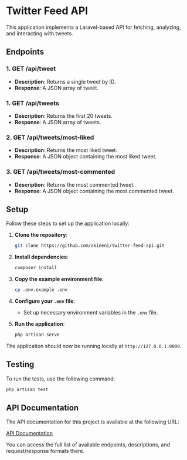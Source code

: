 # Twitter Feed API

This application implements a Laravel-based API for fetching, analyzing, and interacting with tweets.

## Endpoints

### 1. **GET /api/tweet**
- **Description**: Returns a single tweet by ID.
- **Response**: A JSON array of tweet.

### 1. **GET /api/tweets**
- **Description**: Returns the first 20 tweets.
- **Response**: A JSON array of tweets.

### 2. **GET /api/tweets/most-liked**
- **Description**: Returns the most liked tweet.
- **Response**: A JSON object containing the most liked tweet.

### 3. **GET /api/tweets/most-commented**
- **Description**: Returns the most commented tweet.
- **Response**: A JSON object containing the most commented tweet.

## Setup

Follow these steps to set up the application locally:

1. **Clone the repository**:
    ```bash
    git clone https://github.com/akineni/twitter-feed-api.git
    ```

2. **Install dependencies**:
    ```bash
    composer install
    ```

3. **Copy the example environment file**:
    ```bash
    cp .env.example .env
    ```

4. **Configure your `.env` file**:
    - Set up necessary environment variables in the `.env` file.

5. **Run the application**:
    ```bash
    php artisan serve
    ```

The application should now be running locally at `http://127.0.0.1:8000`.

## Testing

To run the tests, use the following command:

```bash
php artisan test
```

## API Documentation

The API documentation for this project is available at the following URL:

[API Documentation](http://127.0.0.1:8000/api/documentation)

You can access the full list of available endpoints, descriptions, and request/response formats there.